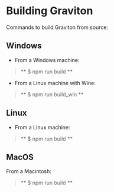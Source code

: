 # Building Graviton

Commands to build Graviton from source:

## Windows

- From a Windows machine:

> ** $ npm run build **

- From a Linux machine with Wine: 

> ** $ npm run build_win **

## Linux

- From a Linux machine: 

> ** $ npm run build **
  
         

## MacOS

From a Macintosh: 
> ** $ npm run build **
